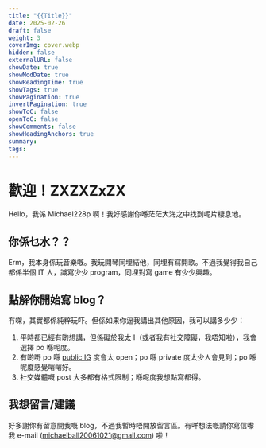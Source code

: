 ```yaml
---
title: "{{Title}}"
date: 2025-02-26
draft: false
weight: 3
coverImg: cover.webp
hidden: false
externalURL: false
showDate: true
showModDate: true
showReadingTime: true
showTags: true
showPagination: true
invertPagination: true
showToC: false
openToC: false
showComments: false
showHeadingAnchors: true
summary: 
tags:
---
```

# 歡迎！ZXZXZxZX

Hello，我係 Michael228p 啊！我好感謝你喺茫茫大海之中找到呢片棲息地。

## 你係乜水？？
Erm，我本身係玩音樂嘅。我玩開琴同埋結他，同埋有寫開歌。不過我覺得我自己都係半個 IT 人，識寫少少 program，同埋對寫 game 有少少興趣。

## 點解你開始寫 blog？
冇㗎，其實都係純粹玩吓。但係如果你逼我講出其他原因，我可以講多少少：
1. 平時都已經有啲想講，但係礙於我太 I（或者我有社交障礙，我唔知啦），我會選擇 po 喺呢度。
2. 有啲嘢 po 喺 [public IG](https://www.instagram.com/michael228p) 度會太 open；po 喺 private 度太少人會見到；po 喺呢度感覺啱啱好。
3. 社交媒體嘅 post 大多都有格式限制；喺呢度我想點寫都得。

## 我想留言/建議
好多謝你有留意開我嘅 blog，不過我暫時唔開放留言區。有咩想法嘅請你寫信嚟我 e-mail (michaelball20061021@gmail.com) 啦！
